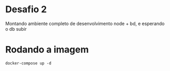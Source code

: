 # Desafio 2
Montando ambiente completo de desenvolvimento node + bd, e esperando o db subir

# Rodando a imagem
    docker-compose up -d